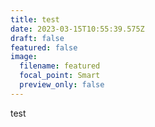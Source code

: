 ```yaml
---
title: test
date: 2023-03-15T10:55:39.575Z
draft: false
featured: false
image:
  filename: featured
  focal_point: Smart
  preview_only: false
---
```

t﻿est